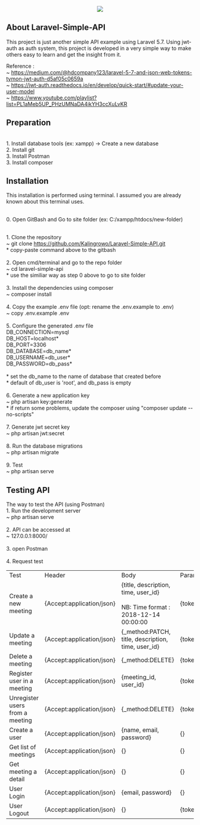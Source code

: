 <p align="center"><img src="https://laravel.com/assets/img/components/logo-laravel.svg"></p>

## About Laravel-Simple-API
This project is just another simple API example using Laravel 5.7. Using jwt-auth as auth system, this project is developed in a very simple way to make others easy to learn and get the insight from it.

Reference :
<br />~ https://medium.com/@hdcompany123/laravel-5-7-and-json-web-tokens-tymon-jwt-auth-d5af05c0659a
<br />~ https://jwt-auth.readthedocs.io/en/develop/quick-start/#update-your-user-model
<br />~ https://www.youtube.com/playlist?list=PL1aMeb5UP_PHzUMNaDA4ikYH3ccXuLvKR

## Preparation
  <br />1. Install database tools (ex: xampp) -> Create a new database
  <br />2. Install git
  <br />3. Install Postman
  <br />3. Install composer


## Installation
  This installation is performed using terminal. I assumed you are already known about this terminal uses.

  <br />0. Open GitBash and Go to site folder (ex: C:/xampp/htdocs/new-folder)

  <br />1. Clone the repository
  <br />~ git clone https://github.com/Kalingrowo/Laravel-Simple-API.git
  <br />* copy-paste command above to the gitbash
<br />
  <br />2. Open cmd/terminal and go to the repo folder
  <br />~ cd laravel-simple-api
  <br />* use the similiar way as step 0 above to go to site folder
<br />
  <br />3. Install the dependencies using composer
  <br />~ composer install
<br />
  <br />4. Copy the example .env file (opt: rename the .env.example to .env)
  <br />~ copy .env.example .env
<br />
  <br />5. Configure the generated .env file
  <br />DB_CONNECTION=mysql
  <br />DB_HOST=localhost*
  <br />DB_PORT=3306
  <br />DB_DATABASE=db_name*
  <br />DB_USERNAME=db_user*
  <br />DB_PASSWORD=db_pass*
  <br />
  <br />* set the db_name to the name of database that created before
  <br />* default of db_user is 'root', and db_pass is empty
<br />
  <br />6. Generate a new application key
  <br />~ php artisan key:generate
  <br />* if return some problems, update the composer using "composer update --no-scripts"
<br />
  <br />7. Generate jwt secret key
  <br />~ php artisan jwt:secret
<br />
  <br />8. Run the database migrations
  <br />~ php artisan migrate
<br />
  <br />9. Test
  <br />~ php artisan serve


## Testing API
The way to test the API (using Postman)
<br />1. Run the development server
<br />~ php artisan serve
<br />
<br />2. API can be accessed at
<br />~ 127.0.0.1:8000/
<br />
<br />3. open Postman
<br />
<br />4. Request test
<br />
<table>
  <tr>
    <td>Test</td>
    <td>Header</td>
    <td>Body</td>
    <td>Params</td>
    <td>Method</td>
    <td>URI</td>
  </tr>
  <tr>
    <td>Create a new meeting</td>
    <td>{Accept:application/json}</td>
    <td>{title, description, time, user_id} <br /><br />NB: Time format : 2018-12-14 00:00:00</td>
    <td>{token}</td>
    <td>{POST}</td>
    <td>api/v1/meeting</td>
  </tr>
  <tr>
    <td>Update a meeting</td>
    <td>{Accept:application/json}</td>
    <td>{_method:PATCH, title, description, time, user_id}</td>
    <td>{token}</td>
    <td>{POST}</td>
    <td>api/v1/meeting/{meeting}</td>
  </tr>
  <tr>
    <td>Delete a meeting</td>
    <td>{Accept:application/json}</td>
    <td>{_method:DELETE}</td>
    <td>{token}</td>
    <td>{POST}</td>
    <td>api/v1/meeting/{meeting}</td>
  </tr>
  <tr>
    <td>Register user in a meeting</td>
    <td>{Accept:application/json}</td>
    <td>{meeting_id, user_id}</td>
    <td>{token}</td>
    <td>{POST}</td>
    <td>api/v1/meeting/registration</td>
  </tr>
  <tr>
    <td>Unregister users from a meeting</td>
    <td>{Accept:application/json}</td>
    <td>{_method:DELETE}</td>
    <td>{token}</td>
    <td>{POST}</td>
    <td>api/v1/meeting/registration/{registration}</td>
  </tr>
  <tr>
    <td>Create a user</td>
    <td>{Accept:application/json}</td>
    <td>{name, email, password}</td>
    <td>{}</td>
    <td>{POST}</td>
    <td>api/v1/user/register</td>
  </tr>
  <tr>
    <td>Get list of meetings</td>
    <td>{Accept:application/json}</td>
    <td>{}</td>
    <td>{}</td>
    <td>{GET}</td>
    <td>api/v1/meeting</td>
  </tr>
  <tr>
    <td>Get meeting a detail</td>
    <td>{Accept:application/json}</td>
    <td>{}</td>
    <td>{}</td>
    <td>{GET}</td>
    <td>api/v1/meeting/{meeting}</td>
  </tr>
  <tr>
    <td>User Login</td>
    <td>{Accept:application/json}</td>
    <td>{email, password}</td>
    <td>{}</td>
    <td>{POST}</td>
    <td>api/v1/user/login</td>
  </tr>
  <tr>
    <td>User Logout</td>
    <td>{Accept:application/json}</td>
    <td>{}</td>
    <td>{token}</td>
    <td>{POST}</td>
    <td>api/v1/user/logout</td>
  </tr>
</table>
